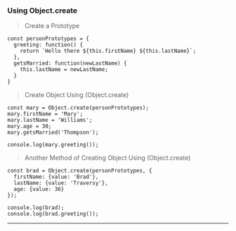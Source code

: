 ### Using Object.create
> Create a Prototype
```JS
const personPrototypes = {
  greeting: function() {
    return `Hello there ${this.firstName} ${this.lastName}`;
  },
  getsMarried: function(newLastName) {
    this.lastName = newLastName;
  }
}
```

> Create Object Using (Object.create)
```JS
const mary = Object.create(personPrototypes);
mary.firstName = 'Mary';
mary.lastName = 'Williams';
mary.age = 30;
mary.getsMarried('Thompson');

console.log(mary.greeting());
```

> Another Method of Creating Object Using (Object.create)
```JS
const brad = Object.create(personPrototypes, {
  firstName: {value: 'Brad'},
  lastName: {value: 'Traversy'},
  age: {value: 36}
});

console.log(brad);
console.log(brad.greeting());
```
---